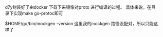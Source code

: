 d7y封装好了由docker 下载下来镜像对proto 进行编译的过程。
具体来说，在目录下实现make go-protoc即可

$HOME/go/bin/mockgen -version
这里我的mockgen 路径没配对，所以只能这样了
